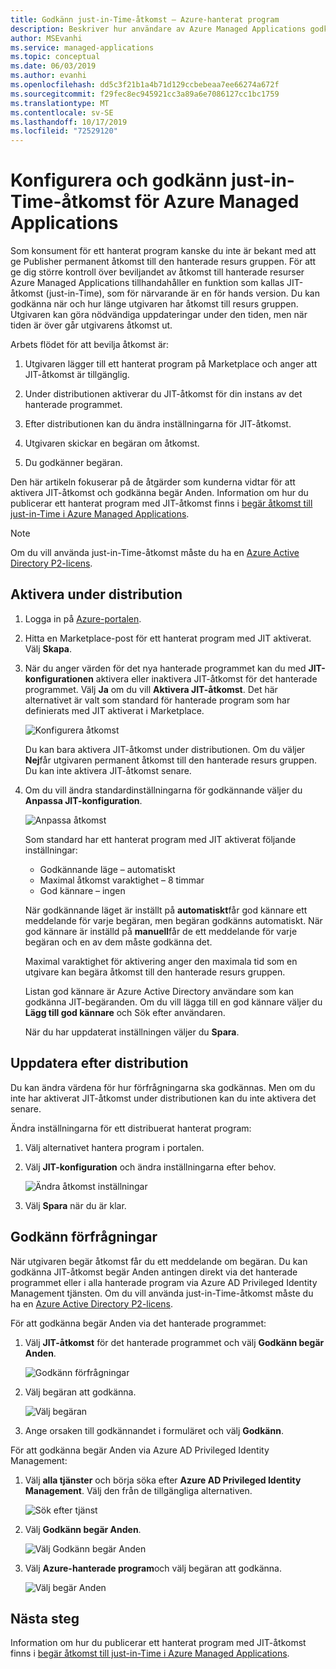 ```yaml
---
title: Godkänn just-in-Time-åtkomst – Azure-hanterat program
description: Beskriver hur användare av Azure Managed Applications godkänner begär Anden för just-in-Time-åtkomst till ett hanterat program.
author: MSEvanhi
ms.service: managed-applications
ms.topic: conceptual
ms.date: 06/03/2019
ms.author: evanhi
ms.openlocfilehash: dd5c3f21b1a4b71d129ccbebeaa7ee66274a672f
ms.sourcegitcommit: f29fec8ec945921cc3a89a6e7086127cc1bc1759
ms.translationtype: MT
ms.contentlocale: sv-SE
ms.lasthandoff: 10/17/2019
ms.locfileid: "72529120"
---
```

# <a name="configure-and-approve-just-in-time-access-for-azure-managed-applications"></a>Konfigurera och godkänn just-in-Time-åtkomst för Azure Managed Applications

Som konsument för ett hanterat program kanske du inte är bekant med att ge Publisher permanent åtkomst till den hanterade resurs gruppen. För att ge dig större kontroll över beviljandet av åtkomst till hanterade resurser Azure Managed Applications tillhandahåller en funktion som kallas JIT-åtkomst (just-in-Time), som för närvarande är en för hands version. Du kan godkänna när och hur länge utgivaren har åtkomst till resurs gruppen. Utgivaren kan göra nödvändiga uppdateringar under den tiden, men när tiden är över går utgivarens åtkomst ut.

Arbets flödet för att bevilja åtkomst är:

1. Utgivaren lägger till ett hanterat program på Marketplace och anger att JIT-åtkomst är tillgänglig.

1. Under distributionen aktiverar du JIT-åtkomst för din instans av det hanterade programmet.

1. Efter distributionen kan du ändra inställningarna för JIT-åtkomst.

1. Utgivaren skickar en begäran om åtkomst.

1. Du godkänner begäran.

Den här artikeln fokuserar på de åtgärder som kunderna vidtar för att aktivera JIT-åtkomst och godkänna begär Anden. Information om hur du publicerar ett hanterat program med JIT-åtkomst finns i [begär åtkomst till just-in-Time i Azure Managed Applications](request-just-in-time-access.md).

> [!NOTE]
> Om du vill använda just-in-Time-åtkomst måste du ha en [Azure Active Directory P2-licens](../active-directory/privileged-identity-management/subscription-requirements.md).

## <a name="enable-during-deployment"></a>Aktivera under distribution

1. Logga in på [Azure-portalen](https://portal.azure.com).

1. Hitta en Marketplace-post för ett hanterat program med JIT aktiverat. Välj **Skapa**.

1. När du anger värden för det nya hanterade programmet kan du med **JIT-konfigurationen** aktivera eller inaktivera JIT-åtkomst för det hanterade programmet. Välj **Ja** om du vill **Aktivera JIT-åtkomst**. Det här alternativet är valt som standard för hanterade program som har definierats med JIT aktiverat i Marketplace.

   ![Konfigurera åtkomst](./media/approve-just-in-time-access/configure-jit-access.png)

   Du kan bara aktivera JIT-åtkomst under distributionen. Om du väljer **Nej**får utgivaren permanent åtkomst till den hanterade resurs gruppen. Du kan inte aktivera JIT-åtkomst senare.

1. Om du vill ändra standardinställningarna för godkännande väljer du **Anpassa JIT-konfiguration**.

   ![Anpassa åtkomst](./media/approve-just-in-time-access/customize-jit-access.png)

   Som standard har ett hanterat program med JIT aktiverat följande inställningar:

   * Godkännande läge – automatiskt
   * Maximal åtkomst varaktighet – 8 timmar
   * God kännare – ingen

   När godkännande läget är inställt på **automatiskt**får god kännare ett meddelande för varje begäran, men begäran godkänns automatiskt. När god kännare är inställd på **manuell**får de ett meddelande för varje begäran och en av dem måste godkänna det.

   Maximal varaktighet för aktivering anger den maximala tid som en utgivare kan begära åtkomst till den hanterade resurs gruppen.

   Listan god kännare är Azure Active Directory användare som kan godkänna JIT-begäranden. Om du vill lägga till en god kännare väljer du **Lägg till god kännare** och Sök efter användaren.

   När du har uppdaterat inställningen väljer du **Spara**.

## <a name="update-after-deployment"></a>Uppdatera efter distribution

Du kan ändra värdena för hur förfrågningarna ska godkännas. Men om du inte har aktiverat JIT-åtkomst under distributionen kan du inte aktivera det senare.

Ändra inställningarna för ett distribuerat hanterat program:

1. Välj alternativet hantera program i portalen.

1. Välj **JIT-konfiguration** och ändra inställningarna efter behov.

   ![Ändra åtkomst inställningar](./media/approve-just-in-time-access/change-settings.png)

1. Välj **Spara** när du är klar.

## <a name="approve-requests"></a>Godkänn förfrågningar

När utgivaren begär åtkomst får du ett meddelande om begäran. Du kan godkänna JIT-åtkomst begär Anden antingen direkt via det hanterade programmet eller i alla hanterade program via Azure AD Privileged Identity Management tjänsten. Om du vill använda just-in-Time-åtkomst måste du ha en [Azure Active Directory P2-licens](../active-directory/privileged-identity-management/subscription-requirements.md).

För att godkänna begär Anden via det hanterade programmet:

1. Välj **JIT-åtkomst** för det hanterade programmet och välj **Godkänn begär Anden**.

   ![Godkänn förfrågningar](./media/approve-just-in-time-access/approve-requests.png)
 
1. Välj begäran att godkänna.

   ![Välj begäran](./media/approve-just-in-time-access/select-request.png)

1. Ange orsaken till godkännandet i formuläret och välj **Godkänn**.

För att godkänna begär Anden via Azure AD Privileged Identity Management:

1. Välj **alla tjänster** och börja söka efter **Azure AD Privileged Identity Management**. Välj den från de tillgängliga alternativen.

   ![Sök efter tjänst](./media/approve-just-in-time-access/search.png)

1. Välj **Godkänn begär Anden**.

   ![Välj Godkänn begär Anden](./media/approve-just-in-time-access/select-approve-requests.png)

1. Välj **Azure-hanterade program**och välj begäran att godkänna.

   ![Välj begär Anden](./media/approve-just-in-time-access/view-requests.png)

## <a name="next-steps"></a>Nästa steg

Information om hur du publicerar ett hanterat program med JIT-åtkomst finns i [begär åtkomst till just-in-Time i Azure Managed Applications](request-just-in-time-access.md).
